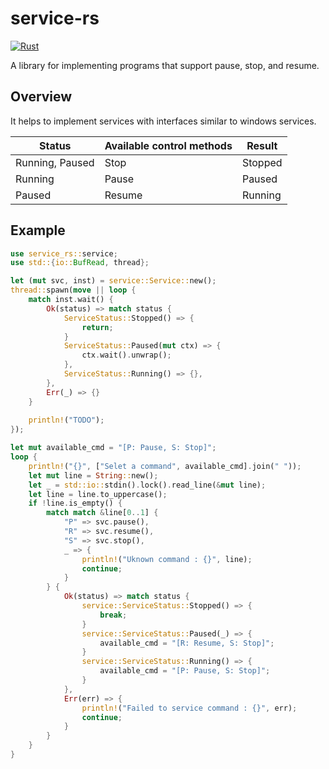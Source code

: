 # service-rs

[![Rust](https://github.com/ntoskrnl7/service-rs/actions/workflows/rust.yml/badge.svg)](https://github.com/ntoskrnl7/service-rs/actions/workflows/rust.yml)

A library for implementing programs that support pause, stop, and resume.

## Overview

It helps to implement services with interfaces similar to windows services.

| Status          | Available control methods | Result  |
| --------------- | ------------------------- | ------- |
| Running, Paused | Stop                      | Stopped |
| Running         | Pause                     | Paused  |
| Paused          | Resume                    | Running |

## Example

```rust
use service_rs::service;
use std::{io::BufRead, thread};

let (mut svc, inst) = service::Service::new();
thread::spawn(move || loop {
    match inst.wait() {
        Ok(status) => match status {
            ServiceStatus::Stopped() => {
                return;
            }
            ServiceStatus::Paused(mut ctx) => {
                ctx.wait().unwrap();
            },
            ServiceStatus::Running() => {},
        },
        Err(_) => {}
    }
    
    println!("TODO");
});

let mut available_cmd = "[P: Pause, S: Stop]";
loop {
    println!("{}", ["Selet a command", available_cmd].join(" "));
    let mut line = String::new();
    let _ = std::io::stdin().lock().read_line(&mut line);
    let line = line.to_uppercase();
    if !line.is_empty() {
        match match &line[0..1] {
            "P" => svc.pause(),
            "R" => svc.resume(),
            "S" => svc.stop(),
            _ => {
                println!("Uknown command : {}", line);
                continue;
            }
        } {
            Ok(status) => match status {
                service::ServiceStatus::Stopped() => {
                    break;
                }
                service::ServiceStatus::Paused(_) => {
                    available_cmd = "[R: Resume, S: Stop]";
                }
                service::ServiceStatus::Running() => {
                    available_cmd = "[P: Pause, S: Stop]";
                }
            },
            Err(err) => {
                println!("Failed to service command : {}", err);
                continue;
            }
        }
    }
}
```
